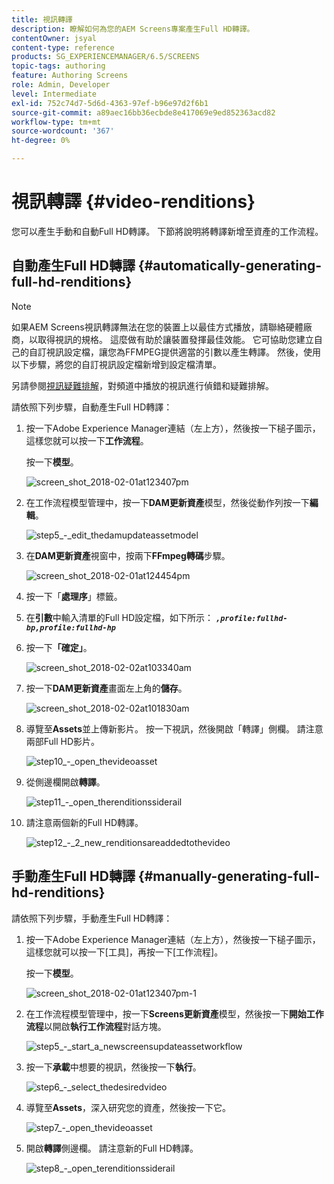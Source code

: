 ```yaml
---
title: 視訊轉譯
description: 瞭解如何為您的AEM Screens專案產生Full HD轉譯。
contentOwner: jsyal
content-type: reference
products: SG_EXPERIENCEMANAGER/6.5/SCREENS
topic-tags: authoring
feature: Authoring Screens
role: Admin, Developer
level: Intermediate
exl-id: 752c74d7-5d6d-4363-97ef-b96e97d2f6b1
source-git-commit: a89aec16bb36ecbde8e417069e9ed852363acd82
workflow-type: tm+mt
source-wordcount: '367'
ht-degree: 0%

---
```


# 視訊轉譯 {#video-renditions}

您可以產生手動和自動Full HD轉譯。 下節將說明將轉譯新增至資產的工作流程。

## 自動產生Full HD轉譯 {#automatically-generating-full-hd-renditions}

>[!NOTE]
>
>如果AEM Screens視訊轉譯無法在您的裝置上以最佳方式播放，請聯絡硬體廠商，以取得視訊的規格。 這麼做有助於讓裝置發揮最佳效能。 它可協助您建立自己的自訂視訊設定檔，讓您為FFMPEG提供適當的引數以產生轉譯。 然後，使用以下步驟，將您的自訂視訊設定檔新增到設定檔清單。
>
>另請參閱[視訊疑難排解](troubleshoot-videos.md)，對頻道中播放的視訊進行偵錯和疑難排解。

請依照下列步驟，自動產生Full HD轉譯：

1. 按一下Adobe Experience Manager連結（左上方），然後按一下槌子圖示，這樣您就可以按一下&#x200B;**工作流程**。

   按一下&#x200B;**模型**。

   ![screen_shot_2018-02-01at123407pm](assets/screen_shot_2018-02-01at123407pm.png)

1. 在工作流程模型管理中，按一下&#x200B;**DAM更新資產**&#x200B;模型，然後從動作列按一下&#x200B;**編輯**。

   ![step5_-_edit_thedamupdateassetmodel](assets/step5_-_edit_thedamupdateassetmodel.png)

1. 在&#x200B;**DAM更新資產**&#x200B;視窗中，按兩下&#x200B;**FFmpeg轉碼**&#x200B;步驟。

   ![screen_shot_2018-02-01at124454pm](assets/screen_shot_2018-02-01at124454pm.png)

1. 按一下「**處理序**」標籤。
1. 在&#x200B;**引數**&#x200B;中輸入清單的Full HD設定檔，如下所示：
   ***`,profile:fullhd-bp,profile:fullhd-hp`***
1. 按一下&#x200B;**「確定」**。

   ![screen_shot_2018-02-02at103340am](assets/screen_shot_2018-02-02at103340am.png)

1. 按一下&#x200B;**DAM更新資產**&#x200B;畫面左上角的&#x200B;**儲存**。

   ![screen_shot_2018-02-02at101830am](assets/screen_shot_2018-02-02at101830am.png)

1. 導覽至&#x200B;**Assets**&#x200B;並上傳新影片。 按一下視訊，然後開啟「轉譯」側欄。 請注意兩部Full HD影片。

   ![step10_-_open_thevideoasset](assets/step10_-_open_thevideoasset.png)

1. 從側邊欄開啟&#x200B;**轉譯**。

   ![step11_-_open_therenditionssiderail](assets/step11_-_open_therenditionssiderail.png)

1. 請注意兩個新的Full HD轉譯。

   ![step12_-_2_new_renditionsareaddedtothevideo](assets/step12_-_2_new_renditionsareaddedtothevideo.png)

## 手動產生Full HD轉譯 {#manually-generating-full-hd-renditions}

請依照下列步驟，手動產生Full HD轉譯：

1. 按一下Adobe Experience Manager連結（左上方），然後按一下槌子圖示，這樣您就可以按一下[工具]，再按一下[工作流程]&#x200B;**&#x200B;**。

   按一下&#x200B;**模型**。

   ![screen_shot_2018-02-01at123407pm-1](assets/screen_shot_2018-02-01at123407pm-1.png)

1. 在工作流程模型管理中，按一下&#x200B;**Screens更新資產**&#x200B;模型，然後按一下&#x200B;**開始工作流程**&#x200B;以開啟&#x200B;**執行工作流程**&#x200B;對話方塊。

   ![step5_-_start_a_newscreensupdateassetworkflow](assets/step5_-_start_a_newscreensupdateassetworkflow.png)

1. 按一下&#x200B;**承載**&#x200B;中想要的視訊，然後按一下&#x200B;**執行**。

   ![step6_-_select_thedesiredvideo](assets/step6_-_select_thedesiredvideo.png)

1. 導覽至&#x200B;**Assets**，深入研究您的資產，然後按一下它。

   ![step7_-_open_thevideoasset](assets/step7_-_open_thevideoasset.png)

1. 開啟&#x200B;**轉譯**&#x200B;側邊欄。 請注意新的Full HD轉譯。

   ![step8_-_open_terenditionssiderail](assets/step8_-_open_therenditionssiderail.png)
